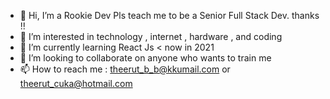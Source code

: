 - 👋 Hi, I’m a Rookie Dev Pls teach me to be a Senior Full Stack Dev. thanks !!
- 👀 I’m interested in technology , internet , hardware , and coding
- 🌱 I’m currently learning React Js < now in 2021
- 💞️ I’m looking to collaborate on anyone who wants to train me
- 📫 How to reach me : theerut_b_b@kkumail.com or theerut_cuka@hotmail.com

<!---
kaspeedza8/kaspeedza8 is a ✨ special ✨ repository because its `README.md` (this file) appears on your GitHub profile.
You can click the Preview link to take a look at your changes.
--->
